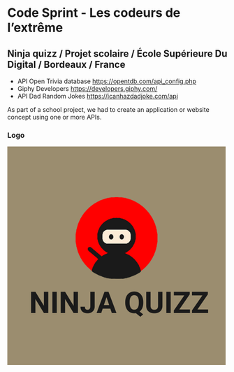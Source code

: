 # Code Sprint - Les codeurs de l’extrême
## Ninja quizz / Projet scolaire / École Supérieure Du Digital / Bordeaux / France

* API Open Trivia database https://opentdb.com/api_config.php
* Giphy Developers https://developers.giphy.com/ 
* API Dad Random Jokes https://icanhazdadjoke.com/api

As part of a school project, we had to create an application or website concept using one or more APIs. 

### Logo 
<img src="img/logo-ninjaquizz.png" alt="logo-ninjaquizz.png">

